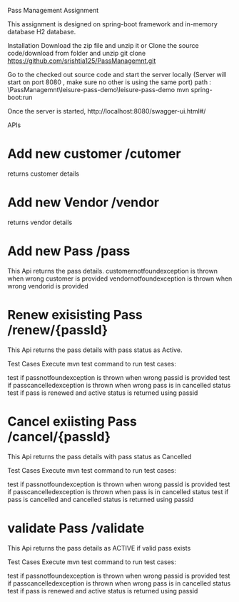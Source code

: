 Pass Management Assignment

This assignment is designed on spring-boot framework and in-memory database H2 database.

Installation
Download the zip file and unzip it or 
Clone the source code/download from folder and unzip
git clone https://github.com/srishtia125/PassManagemnt.git

Go to the checked out source code and start the server locally (Server will start on port 8080 , make sure no other is using the same port)
path :  \PassManagemnt\leisure-pass-demo\leisure-pass-demo
mvn spring-boot:run

Once the server is started,
http://localhost:8080/swagger-ui.html#/

APIs
# Add new customer /cutomer
returns customer details

# Add new Vendor /vendor
returns vendor details

# Add new Pass /pass
This Api returns the pass details.
customernotfoundexception is thrown when wrong customer  is provided 
vendornotfoundexception is thrown when wrong vendorid  is provided 

# Renew exisisting Pass /renew/{passId}
This Api returns the pass details with pass status as Active.

Test Cases
Execute mvn test command to run test cases:

test if passnotfoundexception is thrown when wrong passid  is provided 
test if passcancelledexception is thrown when wrong pass is in cancelled status 
test if pass is renewed and active status is returned using passid

# Cancel exiisting Pass /cancel/{passId}
This Api returns the pass details with pass status as Cancelled

Test Cases
Execute mvn test command to run test cases:

test if passnotfoundexception is thrown when wrong passid  is provided 
test if passcancelledexception is thrown when pass is in cancelled status 
test if pass is cancelled and cancelled status is returned using passid

# validate  Pass /validate
This Api returns the pass details as ACTIVE if valid pass exists


Test Cases
Execute mvn test command to run test cases:

test if passnotfoundexception is thrown when wrong passid  is provided 
test if passcancelledexception is thrown when wrong pass is in cancelled status 
test if pass is renewed and active status is returned using passid
